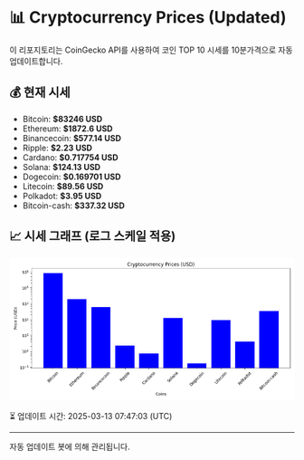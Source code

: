 
# 📊 Cryptocurrency Prices (Updated)

이 리포지토리는 CoinGecko API를 사용하여 코인 TOP 10 시세를 10분가격으로 자동 업데이트합니다.

## 💰 현재 시세
- Bitcoin: **$83246 USD**
- Ethereum: **$1872.6 USD**
- Binancecoin: **$577.14 USD**
- Ripple: **$2.23 USD**
- Cardano: **$0.717754 USD**
- Solana: **$124.13 USD**
- Dogecoin: **$0.169701 USD**
- Litecoin: **$89.56 USD**
- Polkadot: **$3.95 USD**
- Bitcoin-cash: **$337.32 USD**

## 📈 시세 그래프 (로그 스케일 적용)
![Crypto Prices](crypto_prices.png)

⏳ 업데이트 시간: 2025-03-13 07:47:03 (UTC)

---
자동 업데이트 봇에 의해 관리됩니다.
